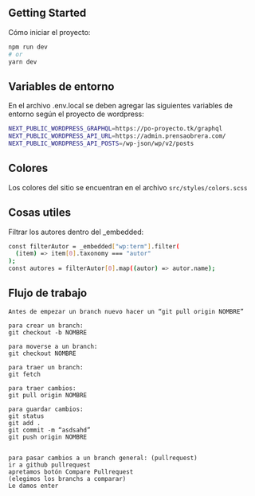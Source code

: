 ## Getting Started

Cómo iniciar el proyecto:

```bash
npm run dev
# or
yarn dev
```

## Variables de entorno

En el archivo .env.local se deben agregar las siguientes variables de entorno según el proyecto de wordpress:

```bash
NEXT_PUBLIC_WORDPRESS_GRAPHQL=https://po-proyecto.tk/graphql
NEXT_PUBLIC_WORDPRESS_API_URL=https://admin.prensaobrera.com/
NEXT_PUBLIC_WORDPRESS_API_POSTS=/wp-json/wp/v2/posts
```

## Colores

Los colores del sitio se encuentran en el archivo `src/styles/colors.scss`

## Cosas utiles

Filtrar los autores dentro del \_embedded:

```bash
const filterAutor = _embedded["wp:term"].filter(
  (item) => item[0].taxonomy === "autor"
);
const autores = filterAutor[0].map((autor) => autor.name);
```

## Flujo de trabajo

```SCRUM
Antes de empezar un branch nuevo hacer un “git pull origin NOMBRE”

para crear un branch:
git checkout -b NOMBRE

para moverse a un branch:
git checkout NOMBRE

para traer un branch:
git fetch

para traer cambios:
git pull origin NOMBRE

para guardar cambios:
git status
git add .
git commit -m “asdsahd”
git push origin NOMBRE


para pasar cambios a un branch general: (pullrequest)
ir a github pullrequest
apretamos botón Compare Pullrequest
(elegimos los branchs a comparar)
Le damos enter
```
